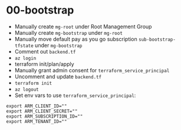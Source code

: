 # 00-bootstrap

- Manually create ```mg-root``` under Root Management Group
- Manually create ```mg-bootstrap``` under ```mg-root```
- Manually move default pay as you go subscription ```sub-bootstrap-tfstate``` under ```mg-bootstrap```
- Comment out ```backend.tf```
- ```az login```
- terraform init/plan/apply
- Manually grant admin consent for ```terraform_service_principal```
- Uncomment and update ```backend.tf```
- ```terraform init```
- ```az logout```
- Set env vars to use ```terraform_service_principal```:
```
export ARM_CLIENT_ID=""
export ARM_CLIENT_SECRET=""
export ARM_SUBSCRIPTION_ID=""
export ARM_TENANT_ID=""
```
